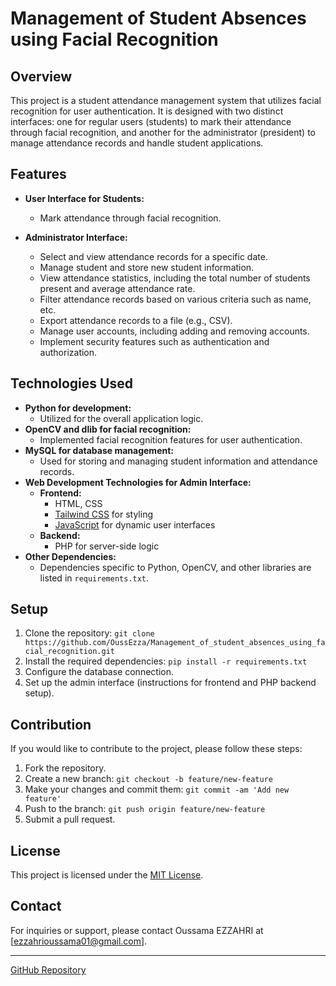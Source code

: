 # Management of Student Absences using Facial Recognition

## Overview
This project is a student attendance management system that utilizes facial recognition for user authentication. It is designed with two distinct interfaces: one for regular users (students) to mark their attendance through facial recognition, and another for the administrator (president) to manage attendance records and handle student applications.

## Features
- **User Interface for Students:**
  - Mark attendance through facial recognition.

- **Administrator Interface:**
  - Select and view attendance records for a specific date.
  - Manage student and store new student information.
  - View attendance statistics, including the total number of students present and average attendance rate.
  - Filter attendance records based on various criteria such as name, etc.
  - Export attendance records to a file (e.g., CSV).
  - Manage user accounts, including adding and removing accounts.
  - Implement security features such as authentication and authorization.

## Technologies Used
- **Python for development:**
  - Utilized for the overall application logic.
- **OpenCV and dlib for facial recognition:**
  - Implemented facial recognition features for user authentication.
- **MySQL for database management:**
  - Used for storing and managing student information and attendance records.
- **Web Development Technologies for Admin Interface:**
  - **Frontend:**
    - HTML, CSS
    - [Tailwind CSS](https://tailwindcss.com/) for styling
    - [JavaScript](https://js.org/) for dynamic user interfaces
  - **Backend:**
    - PHP for server-side logic
- **Other Dependencies:**
  - Dependencies specific to Python, OpenCV, and other libraries are listed in `requirements.txt`.

## Setup
1. Clone the repository: `git clone https://github.com/OussEzza/Management_of_student_absences_using_facial_recognition.git`
2. Install the required dependencies: `pip install -r requirements.txt`
3. Configure the database connection.
4. Set up the admin interface (instructions for frontend and PHP backend setup).

## Contribution
If you would like to contribute to the project, please follow these steps:
1. Fork the repository.
2. Create a new branch: `git checkout -b feature/new-feature`
3. Make your changes and commit them: `git commit -am 'Add new feature'`
4. Push to the branch: `git push origin feature/new-feature`
5. Submit a pull request.

## License
This project is licensed under the [MIT License](LICENSE).

## Contact
For inquiries or support, please contact Oussama EZZAHRI at [ezzahrioussama01@gmail.com].

---

[GitHub Repository](https://github.com/OussEzza/Management_of_student_absences_using_facial_recognition)
